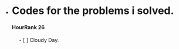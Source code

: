 * # Codes for the problems i solved.

  #### HourRank 26 ####  
  &nbsp;&nbsp;&nbsp;&nbsp; - [ ] Cloudy Day.
    
